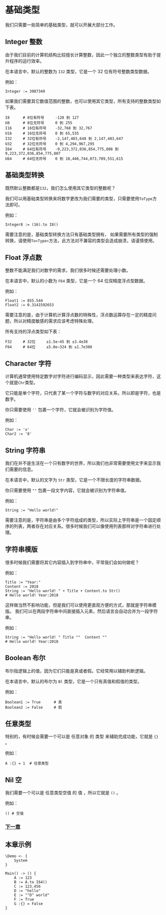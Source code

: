 # 基础类型
我们只需要一些简单的基础类型，就可以开展大部分工作。

## Integer 整数
由于我们目前的计算机结构比较擅长计算整数，因此一个独立的整数类型有助于提升程序的运行效率。

在本语言中，默认的整数为 `I32` 类型，它是一个 32 位有符号整数类型数据。

例如：
```
Integer := 3987349
```

如果我们需要其它数值范围的整数，也可以使用其它类型，所有支持的整数类型如下表。
```
I8      # 8位有符号  	-128 到 127
U8      # 8位无符号 	0 到 255
I16     # 16位有符号 	-32,768 到 32,767
U16     # 16位无符号 	0 到 65,535
I32     # 32位有符号 	-2,147,483,648 到 2,147,483,647
U32     # 32位无符号    0 到 4,294,967,295
I64     # 64位有符号    -9,223,372,036,854,775,808 到 9,223,372,036,854,775,807
U64     # 64位无符号    0 到 18,446,744,073,709,551,615
```
## 基础类型转换
既然默认整数都是`I32`，我们怎么使用其它类型的整数呢？

我们可以用基础类型转换来将数字更改为我们需要的类型，只需要使用`ToType`方法即可。

例如：
```
Integer8 := (16).to I8()
```

需要注意的是，基础类型转换方法只有基础类型拥有，
如果需要所有类型的强制转换，请使用`To<Type>`方法，此方法对不兼容的类型会造成崩溃，请谨慎使用。

## Float 浮点数  
整数不能满足我们对数字的需求，我们很多时候还需要处理小数。

在本语言中，默认的小数为 `F64` 类型，它是一个 64 位双精度浮点型数据。

例如：
```
Float1 := 855.544
Float2 := 0.3141592653
```

需要注意的是，由于计算机计算浮点数的特殊性，浮点数运算存在一定的精度问题，所以对精度敏感的需求应该考虑特殊处理。

所有支持的浮点类型如下表：
```
F32     # 32位     ±1.5e−45 到 ±3.4e38
F64     # 64位     ±5.0e−324 到 ±1.7e308
```
## Character 字符
计算机通常使用特定数字对字符进行编码显示，因此需要一种类型来表达字符，这个就是`Chr`类型。

它只能是单个字符，只代表了某一个字符与数字的对应关系，所以即是字符，也是数字。

你只需要使用 `''` 包裹一个字符，它就会被识别为字符值。

例如：
```
Char := 'x'
Char2 := '8'
```
## String 字符串  
我们在并不是生活在一个只有数字的世界，所以我们也非常需要使用文字来显示我们需要的信息。

在本语言中，默认的文字为 `Str` 类型，它是一个不限长度的字符串数据。

你只需要使用 `""` 包裹一段文字内容，它就会被识别为字符串值。

例如：
```
String := "Hello world!"
```

需要注意的是，字符串是由多个字符组成的类型，所以实际上字符串是一个固定顺序的列表，两者存在对应关系。很多时候我们可以像使用列表那样对字符串进行处理。
## 字符串模版
很多时候我们需要将其它内容插入到字符串中，平常我们会如何做呢？

例如：
```
Title := "Year:"
Content := 2018
String := "Hello world! " + Title + Content.to Str()
# Hello world! Year:2018
```

这样做当然不影响功能，但是我们可以使用更直观方便的方式，那就是字符串模版。
我们可以在两段字符串中间直接插入元素，然后语言会自动合并为一段字符串。

例如：
```
String := "Hello world! " Title ""  Content ""
# Hello world! Year:2018 
```
## Boolean 布尔  
布尔指逻辑上的值，因为它们只能是真或者假。它经常用以辅助判断逻辑。

在本语言中，默认的布尔为 `Bl` 类型，它是一个只有真值和假值的类型。

例如：
```
Boolean1 := True      # 真  
Boolean2 := False     # 假  
```
## 任意类型  
特别的，有时候会需要一个可以是 任意对象 的 类型 来辅助完成功能，它就是 `{}` 。

例如：
```
A :{} = 1  # 任意类型
```
## Nil 空 
我们需要一个可以是 任意类型空值 的 值 ，所以它就是 `()` 。

例如：
```
() # 空值
```

### [下一章](operator.md)

## 本章示例
```
\Demo <- {
    System
}

Main() -> () {
    A := 123
    B := A.to I64()
    C := 123.456
    D := "hello"
    E := ""D" world"
    F := True
    G :{} = False
}
```
